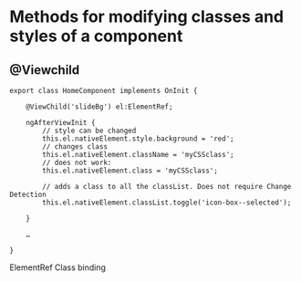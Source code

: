 # Methods for modifying classes and styles of a component
## @Viewchild
```
export class HomeComponent implements OnInit {

    @ViewChild('slideBg') el:ElementRef;

    ngAfterViewInit {
        // style can be changed
        this.el.nativeElement.style.background = 'red';
        // changes class
        this.el.nativeElement.className = 'myCSSclass';
        // does not work:
        this.el.nativeElement.class = 'myCSSclass';

        // adds a class to all the classList. Does not require Change Detection
        this.el.nativeElement.classList.toggle('icon-box--selected');

    }

    …

}
```
ElementRef
Class binding
